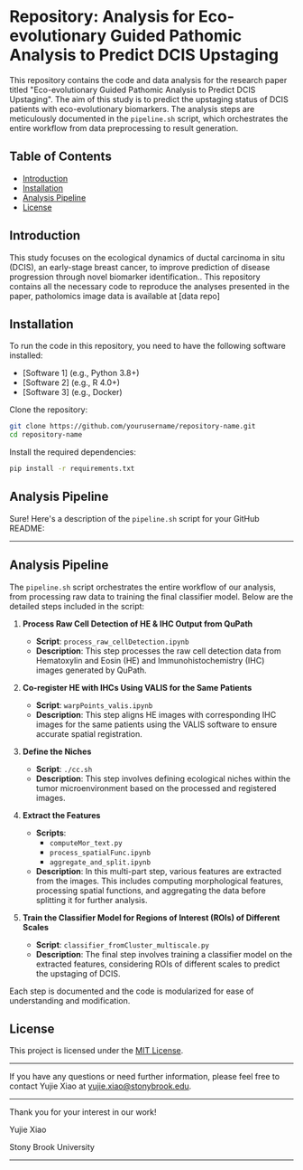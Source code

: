 # Repository: Analysis for Eco-evolutionary Guided Pathomic Analysis to Predict DCIS Upstaging

This repository contains the code and data analysis for the research paper titled "Eco-evolutionary Guided Pathomic Analysis to Predict DCIS Upstaging". The aim of this study is to predict the upstaging status of DCIS patients with eco-evolutionary biomarkers. The analysis steps are meticulously documented in the `pipeline.sh` script, which orchestrates the entire workflow from data preprocessing to result generation.

## Table of Contents
- [Introduction](#introduction)
- [Installation](#installation)
- [Analysis Pipeline](#analysis-pipeline)
- [License](#license)

## Introduction

This study focuses on the ecological dynamics of ductal carcinoma in situ (DCIS), an early-stage breast cancer, to improve prediction of disease progression through novel biomarker identification.. This repository contains all the necessary code to reproduce the analyses presented in the paper, patholomics image data is available at [data repo]

## Installation

To run the code in this repository, you need to have the following software installed:

- [Software 1] (e.g., Python 3.8+)
- [Software 2] (e.g., R 4.0+)
- [Software 3] (e.g., Docker)

Clone the repository:

```bash
git clone https://github.com/yourusername/repository-name.git
cd repository-name
```

Install the required dependencies:

```bash
pip install -r requirements.txt
```

## Analysis Pipeline

Sure! Here's a description of the `pipeline.sh` script for your GitHub README:

---

## Analysis Pipeline

The `pipeline.sh` script orchestrates the entire workflow of our analysis, from processing raw data to training the final classifier model. Below are the detailed steps included in the script:

1. **Process Raw Cell Detection of HE & IHC Output from QuPath**
   - **Script**: `process_raw_cellDetection.ipynb`
   - **Description**: This step processes the raw cell detection data from Hematoxylin and Eosin (HE) and Immunohistochemistry (IHC) images generated by QuPath.

2. **Co-register HE with IHCs Using VALIS for the Same Patients**
   - **Script**: `warpPoints_valis.ipynb`
   - **Description**: This step aligns HE images with corresponding IHC images for the same patients using the VALIS software to ensure accurate spatial registration.

3. **Define the Niches**
   - **Script**: `./cc.sh`
   - **Description**: This step involves defining ecological niches within the tumor microenvironment based on the processed and registered images.

4. **Extract the Features**
   - **Scripts**:
     - `computeMor_text.py`
     - `process_spatialFunc.ipynb`
     - `aggregate_and_split.ipynb`
   - **Description**: In this multi-part step, various features are extracted from the images. This includes computing morphological features, processing spatial functions, and aggregating the data before splitting it for further analysis.

5. **Train the Classifier Model for Regions of Interest (ROIs) of Different Scales**
   - **Script**: `classifier_fromCluster_multiscale.py`
   - **Description**: The final step involves training a classifier model on the extracted features, considering ROIs of different scales to predict the upstaging of DCIS.

Each step is documented and the code is modularized for ease of understanding and modification.

## License

This project is licensed under the [MIT License](LICENSE).

---

If you have any questions or need further information, please feel free to contact Yujie Xiao at yujie.xiao@stonybrook.edu.

---

Thank you for your interest in our work!

Yujie Xiao

Stony Brook University

---


